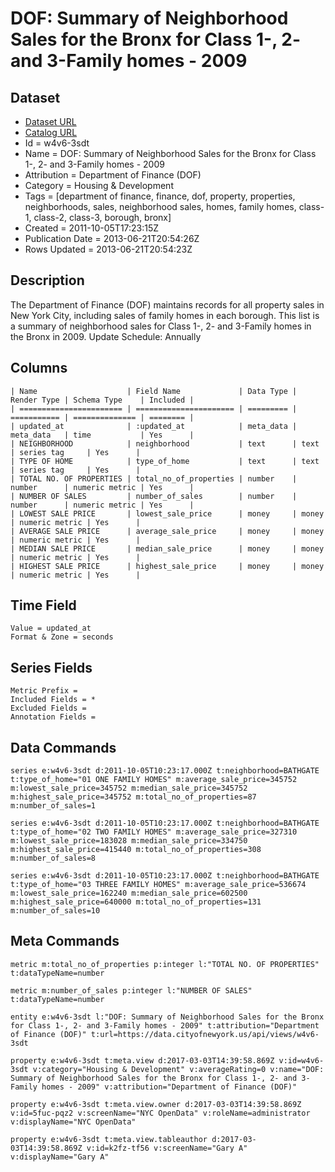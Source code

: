# DOF: Summary of Neighborhood Sales for the Bronx for Class 1-, 2- and 3-Family homes - 2009

## Dataset

* [Dataset URL](https://data.cityofnewyork.us/api/views/w4v6-3sdt/rows.json?accessType=DOWNLOAD)
* [Catalog URL](https://catalog.data.gov/dataset/dof-summary-of-neighborhood-sales-for-the-bronx-for-class-1-2-and-3-family-homes-2009-11c00)
* Id = w4v6-3sdt
* Name = DOF: Summary of Neighborhood Sales for the Bronx for Class 1-, 2- and 3-Family homes - 2009
* Attribution = Department of Finance (DOF)
* Category = Housing & Development
* Tags = [department of finance, finance, dof, property, properties, neighborhoods, sales, neighborhood sales, homes, family homes, class-1, class-2, class-3, borough, bronx]
* Created = 2011-10-05T17:23:15Z
* Publication Date = 2013-06-21T20:54:26Z
* Rows Updated = 2013-06-21T20:54:23Z

## Description

The Department of Finance (DOF) maintains records for all property sales in New York City, including sales of family homes in each borough. This list is a summary of neighborhood sales for Class 1-, 2- and 3-Family homes in the Bronx in 2009.
Update Schedule: Annually

## Columns

```ls
| Name                    | Field Name             | Data Type | Render Type | Schema Type    | Included | 
| ======================= | ====================== | ========= | =========== | ============== | ======== | 
| updated_at              | :updated_at            | meta_data | meta_data   | time           | Yes      | 
| NEIGHBORHOOD            | neighborhood           | text      | text        | series tag     | Yes      | 
| TYPE OF HOME            | type_of_home           | text      | text        | series tag     | Yes      | 
| TOTAL NO. OF PROPERTIES | total_no_of_properties | number    | number      | numeric metric | Yes      | 
| NUMBER OF SALES         | number_of_sales        | number    | number      | numeric metric | Yes      | 
| LOWEST SALE PRICE       | lowest_sale_price      | money     | money       | numeric metric | Yes      | 
| AVERAGE SALE PRICE      | average_sale_price     | money     | money       | numeric metric | Yes      | 
| MEDIAN SALE PRICE       | median_sale_price      | money     | money       | numeric metric | Yes      | 
| HIGHEST SALE PRICE      | highest_sale_price     | money     | money       | numeric metric | Yes      | 
```

## Time Field

```ls
Value = updated_at
Format & Zone = seconds
```

## Series Fields

```ls
Metric Prefix = 
Included Fields = *
Excluded Fields = 
Annotation Fields = 
```

## Data Commands

```ls
series e:w4v6-3sdt d:2011-10-05T10:23:17.000Z t:neighborhood=BATHGATE t:type_of_home="01 ONE FAMILY HOMES" m:average_sale_price=345752 m:lowest_sale_price=345752 m:median_sale_price=345752 m:highest_sale_price=345752 m:total_no_of_properties=87 m:number_of_sales=1

series e:w4v6-3sdt d:2011-10-05T10:23:17.000Z t:neighborhood=BATHGATE t:type_of_home="02 TWO FAMILY HOMES" m:average_sale_price=327310 m:lowest_sale_price=183028 m:median_sale_price=334750 m:highest_sale_price=415440 m:total_no_of_properties=308 m:number_of_sales=8

series e:w4v6-3sdt d:2011-10-05T10:23:17.000Z t:neighborhood=BATHGATE t:type_of_home="03 THREE FAMILY HOMES" m:average_sale_price=536674 m:lowest_sale_price=162240 m:median_sale_price=602500 m:highest_sale_price=640000 m:total_no_of_properties=131 m:number_of_sales=10
```

## Meta Commands

```ls
metric m:total_no_of_properties p:integer l:"TOTAL NO. OF PROPERTIES" t:dataTypeName=number

metric m:number_of_sales p:integer l:"NUMBER OF SALES" t:dataTypeName=number

entity e:w4v6-3sdt l:"DOF: Summary of Neighborhood Sales for the Bronx for Class 1-, 2- and 3-Family homes - 2009" t:attribution="Department of Finance (DOF)" t:url=https://data.cityofnewyork.us/api/views/w4v6-3sdt

property e:w4v6-3sdt t:meta.view d:2017-03-03T14:39:58.869Z v:id=w4v6-3sdt v:category="Housing & Development" v:averageRating=0 v:name="DOF: Summary of Neighborhood Sales for the Bronx for Class 1-, 2- and 3-Family homes - 2009" v:attribution="Department of Finance (DOF)"

property e:w4v6-3sdt t:meta.view.owner d:2017-03-03T14:39:58.869Z v:id=5fuc-pqz2 v:screenName="NYC OpenData" v:roleName=administrator v:displayName="NYC OpenData"

property e:w4v6-3sdt t:meta.view.tableauthor d:2017-03-03T14:39:58.869Z v:id=k2fz-tf56 v:screenName="Gary A" v:displayName="Gary A"
```